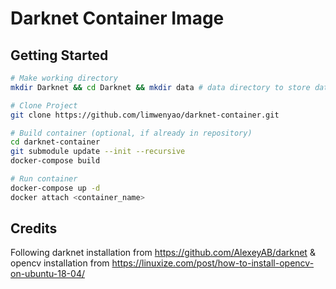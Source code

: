 # Darknet Container Image

## Getting Started
```bash
# Make working directory
mkdir Darknet && cd Darknet && mkdir data # data directory to store data/models

# Clone Project
git clone https://github.com/limwenyao/darknet-container.git

# Build container (optional, if already in repository)
cd darknet-container
git submodule update --init --recursive
docker-compose build

# Run container
docker-compose up -d
docker attach <container_name>

```

## Credits
Following darknet installation from https://github.com/AlexeyAB/darknet & opencv installation from https://linuxize.com/post/how-to-install-opencv-on-ubuntu-18-04/
